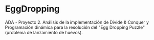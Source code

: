 # EggDropping
ADA - Proyecto 2.
Análisis de la implementación de Divide & Conquer y Programación dinámica para la resolución del "Egg Dropping Puzzle" (problema de lanzamiento de huevos).
